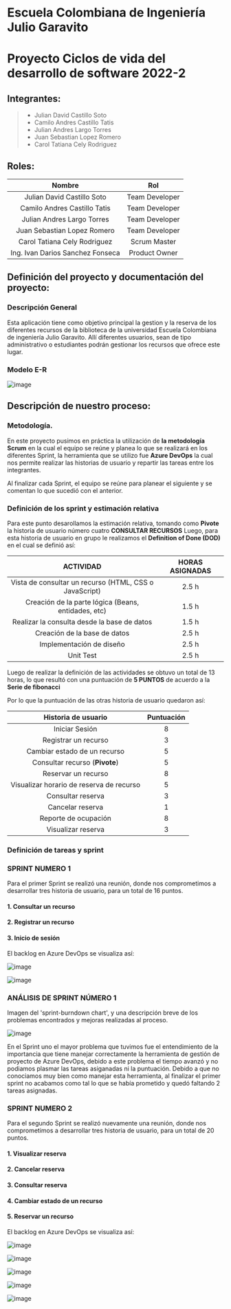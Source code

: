# Escuela Colombiana de Ingeniería Julio Garavito
# Proyecto Ciclos de vida del desarrollo de software 2022-2

## Integrantes: 

>- Julian David Castillo Soto
>- Camilo Andres Castillo Tatis 
>- Julian Andres Largo Torres 
>- Juan Sebastian Lopez Romero
>- Carol Tatiana Cely Rodriguez

## Roles:

|     Nombre    |     Rol         |
|:--------------:|:-------------: |
|Julian David Castillo Soto |Team Developer    |
|Camilo Andres Castillo Tatis  |Team Developer   |
|Julian Andres Largo Torres  |Team Developer   |
|Juan Sebastian Lopez Romero |Team Developer   |
|Carol Tatiana Cely Rodriguez |Scrum Master    |
|Ing. Ivan Darios Sanchez Fonseca |Product Owner   |

## Definición del proyecto y documentación del proyecto:

### Descripción General
Esta aplicación tiene como objetivo principal la gestion y la reserva de los diferentes recursos de la biblioteca de la universidad Escuela Colombiana 
de ingeniería Julio Garavito. Allí diferentes usuarios, sean de tipo administrativo o estudiantes podrán gestionar los recursos que ofrece este 
lugar. 

### Modelo E-R

![image](https://user-images.githubusercontent.com/63822072/203641470-af8c7808-e7a4-423d-abe8-a0ecf16dde7f.png)

## Descripción de nuestro proceso:

### Metodología.

En este proyecto pusimos en práctica la utilización de **la metodología Scrum** en la cual el equipo se reúne y planea 
lo que se realizará en los diferentes Sprint, la herramienta que se utilizo fue **Azure DevOps** la cual nos permite realizar las historias de usuario 
y repartir las tareas entre los integrantes.

Al finalizar cada Sprint, el equipo se reúne para planear el siguiente y se comentan lo que sucedió con el anterior.

### Definición de los sprint y estimación relativa 

Para este punto desarollamos la estimación relativa, tomando como **Pivote** la historia de usuario número cuatro **CONSULTAR RECURSOS** 
Luego, para esta historia de usuario en grupo le realizamos el **Definition of Done (DOD)** en el cual se definió así: 


|     **ACTIVIDAD**   |     **HORAS ASIGNADAS**         |
|:--------------:|:-------------: |
|Vista de consultar un recurso (HTML, CSS o JavaScript) |  2.5 h    |
|Creación de la parte lógica (Beans, entidades, etc)  |  1.5 h   |
|Realizar la consulta desde la base de datos  | 1.5 h   |
|Creación de la base de datos | 2.5 h  |
|Implementación de diseño |2.5 h   |
|Unit Test  | 2.5 h   |

Luego de realizar la definición de las actividades se obtuvo un total de 13 horas, lo que resultó con una puntuación de **5 PUNTOS** de acuerdo a 
la **Serie de fibonacci** 

Por lo que la puntuación de las otras historia de usuario quedaron así: 


|     **Historia de usuario**   |     **Puntuación**         |
|:--------------:|:-------------: |
|Iniciar Sesión |  8   |
|Registrar un recurso  |  3  |
|Cambiar estado de un recurso |  5  |
|Consultar recurso (**Pivote**) | 5 |
|Reservar un recurso | 8  |
|Visualizar horario de reserva de recurso | 5  |
|Consultar reserva | 3  |
|Cancelar reserva | 1  |
|Reporte de ocupación | 8  |
|Visualizar reserva | 3  |

### Definición de tareas y sprint

### SPRINT NUMERO 1

Para el primer Sprint se realizó una reunión, donde nos comprometimos a desarrollar tres historia de usuario, para un total de 16 puntos.
  #### 1. Consultar un recurso 
  #### 2. Registrar un recurso
  #### 3. Inicio de sesión 
  
El backlog en Azure DevOps se visualiza así: 

![image](https://user-images.githubusercontent.com/63822072/203644764-dbd358f8-0b06-49d3-aebf-5745dd27be49.png)

![image](https://user-images.githubusercontent.com/63822072/203644806-475e985c-d7f2-4597-a70b-69631d10f3cd.png)

### ANÁLISIS DE SPRINT NÚMERO 1 

Imagen del 'sprint-burndown chart', y una descripción breve de los problemas encontrados y mejoras realizadas al proceso.

![image](https://user-images.githubusercontent.com/63822072/203645046-e5394a04-96c3-4f30-b4ac-96d124daf65b.png)

En el Sprint uno el mayor problema que tuvimos fue el entendimiento de la importancia que tiene manejar correctamente
la herramienta de gestión de proyecto de Azure DevOps, debido a este problema el tiempo avanzó y no podiamos plasmar las tareas asiganadas 
ni la puntuación.
Debido a que no conociamos muy bien como manejar esta herramienta, al finalizar el primer sprint no acabamos como tal lo que se había 
prometido y quedó faltando 2 tareas asignadas. 

### SPRINT NUMERO 2

Para el segundo Sprint se realizó nuevamente una reunión, donde nos comprometimos a desarrollar tres historia de usuario, para un total de 20 puntos.
  #### 1. Visualizar reserva 
  #### 2. Cancelar reserva 
  #### 3. Consultar reserva 
  #### 4. Cambiar estado de un recurso
  #### 5. Reservar un recurso
 
El backlog en Azure DevOps se visualiza así: 

![image](https://user-images.githubusercontent.com/63822072/203646359-6f860a49-e2e6-4808-9eb5-092a454e81c4.png)

![image](https://user-images.githubusercontent.com/63822072/203646412-4de3ca9d-87d1-46cb-b7f6-4439ccf5ae60.png)

![image](https://user-images.githubusercontent.com/63822072/203646458-abaa0ce8-5cee-446a-b71b-237fb0f6d121.png)

![image](https://user-images.githubusercontent.com/63822072/203646522-3f7eb53e-b507-4ca1-99a3-6a7956292eef.png)

![image](https://user-images.githubusercontent.com/63822072/203646561-6312e785-c3ee-4d78-aceb-367479fe336b.png)



